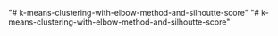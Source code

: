 "# k-means-clustering-with-elbow-method-and-silhoutte-score" 
"# k-means-clustering-with-elbow-method-and-silhoutte-score" 
